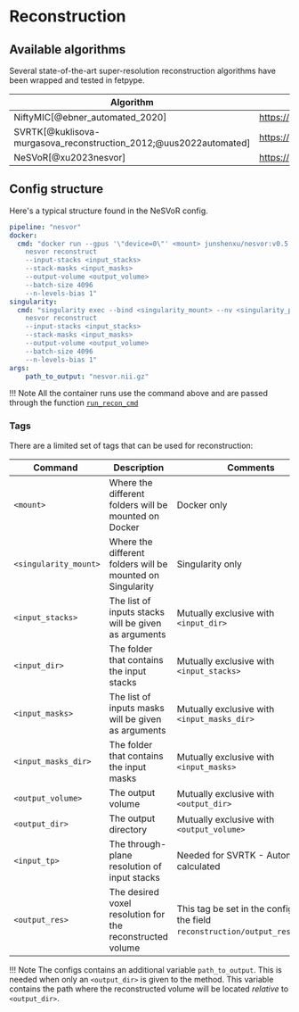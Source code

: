 # Reconstruction

## Available algorithms
Several state-of-the-art super-resolution reconstruction algorithms have been wrapped and tested in fetpype.

| Algorithm                              | Repository                                               | Docker                                                                            |
| -------------------------------------- | --------------------------------------------------------- | ----------------------------------------------------------------------------------- |
| NiftyMIC[@ebner_automated_2020]        | <https://github.com/gift-surg/NiftyMIC>  | <https://hub.docker.com/r/renbem/niftymic> |
| SVRTK[@kuklisova-murgasova_reconstruction_2012;@uus2022automated]  |<https://github.com/SVRTK/SVRTK> | <https://hub.docker.com/r/fetalsvrtk/svrtk> |
| NeSVoR[@xu2023nesvor]  | <https://github.com/daviddmc/NeSVoR> | <https://hub.docker.com/r/junshenxu/nesvor> |

## Config structure
Here's a typical structure found in the NeSVoR config. 
```yaml
pipeline: "nesvor"
docker: 
  cmd: "docker run --gpus '\"device=0\"' <mount> junshenxu/nesvor:v0.5.0 
    nesvor reconstruct 
    --input-stacks <input_stacks> 
    --stack-masks <input_masks> 
    --output-volume <output_volume> 
    --batch-size 4096 
    --n-levels-bias 1"
singularity:
  cmd: "singularity exec --bind <singularity_mount> --nv <singularity_path>/nesvor.sif 
    nesvor reconstruct 
    --input-stacks <input_stacks> 
    --stack-masks <input_masks> 
    --output-volume <output_volume> 
    --batch-size 4096 
    --n-levels-bias 1"
args:
    path_to_output: "nesvor.nii.gz"
```

!!! Note
    All the container runs use the command above and are passed through the function [`run_recon_cmd`](api_nodes.md#fetpype.nodes.reconstruction.run_recon_cmd)

### Tags
There are a limited set of tags that can be used for reconstruction: 

| <div style="width:150px">Command</div> | Description                                               | Comments                                                                            |
| -------------------------------------- | --------------------------------------------------------- | ----------------------------------------------------------------------------------- |
| `<mount>`                              | Where the different folders will be mounted on Docker               | Docker only                                             |
| `<singularity_mount>`                              | Where the different folders will be mounted on Singularity               | Singularity only                                             |
| `<input_stacks>`                       | The list of inputs stacks will be given as arguments      | Mutually exclusive with `<input_dir>`                                               |
| `<input_dir>`                          | The folder that contains the input stacks                 | Mutually exclusive with `<input_stacks>`                                            |
| `<input_masks>`                        | The list of inputs masks will be given as arguments       | Mutually exclusive with `<input_masks_dir>`                                         |
| `<input_masks_dir>`                    | The folder that contains the input masks                  | Mutually exclusive with `<input_masks>`                                             |
| `<output_volume>`                      | The output volume                                         | Mutually exclusive with `<output_dir>`                                              |
| `<output_dir>`                         | The output directory                                      | Mutually exclusive with `<output_volume>`                                           |
| `<input_tp>`                           | The through-plane resolution of input stacks              | Needed for SVRTK - Automatically calculated                                         |
| `<output_res>`                         | The desired voxel resolution for the reconstructed volume | This tag be set in the config file in the field `reconstruction/output_resolution`. |

!!! Note 
    The configs contains an additional variable `path_to_output`. This is needed when only an `<output_dir>` is given to the method. This variable contains the path where the reconstructed volume will be located *relative* to `<output_dir>`.

